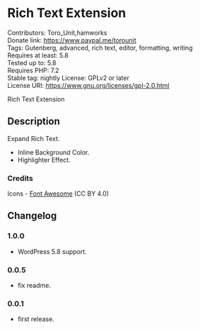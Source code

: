 # Rich Text Extension
Contributors:      Toro_Unit,hamworks  
Donate link:       https://www.paypal.me/torounit  
Tags:              Gutenberg, advanced, rich text, editor, formatting, writing  
Requires at least: 5.8  
Tested up to:      5.8  
Requires PHP:      7.2  
Stable tag:        nightly
License:           GPLv2 or later  
License URI:       https://www.gnu.org/licenses/gpl-2.0.html  

Rich Text Extension

## Description

Expand Rich Text. 

* Inline Background Color.
* Highlighter Effect.

### Credits

Icons - [Font Awesome](https://fontawesome.com/) (CC BY 4.0)

## Changelog

### 1.0.0
* WordPress 5.8 support.

### 0.0.5
* fix readme.

### 0.0.1
* first release.

